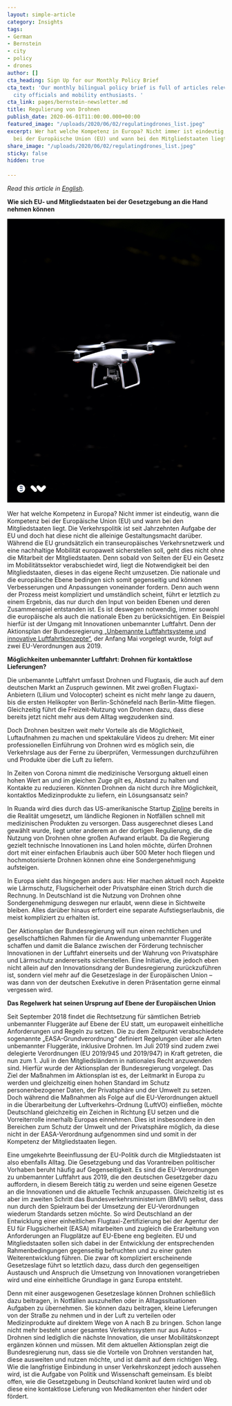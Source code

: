 ```yaml
---
layout: simple-article
category: Insights
tags:
- German
- Bernstein
- city
- policy
- drones
author: []
cta_heading: Sign Up for our Monthly Policy Brief
cta_text: 'Our monthly bilingual policy brief is full of articles relevant to policymakers,
  city officials and mobility enthusiasts. '
cta_link: pages/bernstein-newsletter.md
title: Regulierung von Drohnen
publish_date: 2020-06-01T11:00:00.000+00:00
featured_image: "/uploads/2020/06/02/regulatingdrones_list.jpeg"
excerpt: Wer hat welche Kompetenz in Europa? Nicht immer ist eindeutig, wann die Kompetenz
  bei der Europäische Union (EU) und wann bei den Mitgliedstaaten liegt.
share_image: "/uploads/2020/06/02/regulatingdrones_list.jpeg"
sticky: false
hidden: true

---
```

_Read this article in_ [_English_](https://www.wundermobility.com/blog/regulating-drones-how-the-eu-and-member-states-can-have-a-hand-in-legislation)_._

**Wie sich EU- und Mitgliedstaaten bei der Gesetzgebung an die Hand nehmen können**

![](/uploads/2020/06/02/regulatingdrones_body.jpg)

Wer hat welche Kompetenz in Europa? Nicht immer ist eindeutig, wann die Kompetenz bei der Europäische Union (EU) und wann bei den Mitgliedstaaten liegt. Die Verkehrspolitik ist seit Jahrzehnten Aufgabe der EU und doch hat diese nicht die alleinige Gestaltungsmacht darüber. Während die EU grundsätzlich ein transeuropäisches Verkehrsnetzwerk und eine nachhaltige Mobilität europaweit sicherstellen soll, geht dies nicht ohne die Mitarbeit der Mitgliedstaaten. Denn sobald von Seiten der EU ein Gesetz im Mobilitätssektor verabschiedet wird, liegt die Notwendigkeit bei den Mitgliedstaaten, dieses in das eigene Recht umzusetzen. Die nationale und die europäische Ebene bedingen sich somit gegenseitig und können Verbesserungen und Anpassungen voneinander fordern. Denn auch wenn der Prozess meist kompliziert und umständlich scheint, führt er letztlich zu einem Ergebnis, das nur durch den Input von beiden Ebenen und deren Zusammenspiel entstanden ist. Es ist deswegen notwendig, immer sowohl die europäische als auch die nationale Eben zu berücksichtigen. Ein Beispiel hierfür ist der Umgang mit Innovationen unbemannter Luftfahrt. Denn der Aktionsplan der Bundesregierung[ „Unbemannte Luftfahrtsysteme und innovative Luftfahrtkonzepte“](https://www.bmvi.de/SharedDocs/DE/Anlage/DG/aktionsplan-drohnen.pdf?__blob=publicationFile), der Anfang Mai vorgelegt wurde, folgt auf zwei EU-Verordnungen aus 2019.

**Möglichkeiten unbemannter Luftfahrt: Drohnen für kontaktlose Lieferungen?**

Die unbemannte Luftfahrt umfasst Drohnen und Flugtaxis, die auch auf dem deutschen Markt an Zuspruch gewinnen. Mit zwei großen Flugtaxi-Anbietern (Lilium und Volocopter) scheint es nicht mehr lange zu dauern, bis die ersten Helikopter von Berlin-Schönefeld nach Berlin-Mitte fliegen. Gleichzeitig führt die Freizeit-Nutzung von Drohnen dazu, dass diese bereits jetzt nicht mehr aus dem Alltag wegzudenken sind.

Doch Drohnen besitzen weit mehr Vorteile als die Möglichkeit, Luftaufnahmen zu machen und spektakuläre Videos zu drehen: Mit einer professionellen Einführung von Drohnen wird es möglich sein, die Verkehrslage aus der Ferne zu überprüfen, Vermessungen durchzuführen und Produkte über die Luft zu liefern.

In Zeiten von Corona nimmt die medizinische Versorgung aktuell einen hohen Wert an und im gleichen Zuge gilt es, Abstand zu halten und Kontakte zu reduzieren. Könnten Drohnen da nicht durch ihre Möglichkeit, kontaktlos Medizinprodukte zu liefern, ein Lösungsansatz sein?

In Ruanda wird dies durch das US-amerikanische Startup [Zipline](https://flyzipline.com/) bereits in die Realität umgesetzt, um ländliche Regionen in Notfällen schnell mit medizinischen Produkten zu versorgen. Dass ausgerechnet dieses Land gewählt wurde, liegt unter anderem an der dortigen Regulierung, die die Nutzung von Drohnen ohne großen Aufwand erlaubt. Da die Regierung gezielt technische Innovationen ins Land holen möchte, dürfen Drohnen dort mit einer einfachen Erlaubnis auch über 500 Meter hoch fliegen und hochmotorisierte Drohnen können ohne eine Sondergenehmigung aufsteigen.

In Europa sieht das hingegen anders aus: Hier machen aktuell noch Aspekte wie Lärmschutz, Flugsicherheit oder Privatsphäre einen Strich durch die Rechnung. In Deutschland ist die Nutzung von Drohnen ohne Sondergenehmigung deswegen nur erlaubt, wenn diese in Sichtweite bleiben. Alles darüber hinaus erfordert eine separate Aufstiegserlaubnis, die meist kompliziert zu erhalten ist.

Der Aktionsplan der Bundesregierung will nun einen rechtlichen und gesellschaftlichen Rahmen für die Anwendung unbemannter Fluggeräte schaffen und damit die Balance zwischen der Förderung technischer Innovationen in der Luftfahrt einerseits und der Wahrung von Privatsphäre und Lärmschutz andererseits sicherstellen. Eine Initiative, die jedoch eben nicht allein auf den Innovationsdrang der Bundesregierung zurückzuführen ist, sondern viel mehr auf die Gesetzeslage in der Europäischen Union – was dann von der deutschen Exekutive in deren Präsentation gerne einmal vergessen wird.

**Das Regelwerk hat seinen Ursprung auf Ebene der Europäischen Union**

Seit September 2018 findet die Rechtsetzung für sämtlichen Betrieb unbemannter Fluggeräte auf Ebene der EU statt, um europaweit einheitliche Anforderungen und Regeln zu setzen. Die zu dem Zeitpunkt verabschiedete sogenannte „EASA-Grundverordnung“ definiert Regelungen über alle Arten unbemannter Fluggeräte, inklusive Drohnen. Im Juli 2019 sind zudem zwei delegierte Verordnungen (EU 2019/945 und 2019/947) in Kraft getreten, die nun zum 1. Juli in den Mitgliedsländern in nationales Recht anzuwenden sind. Hierfür wurde der Aktionsplan der Bundesregierung vorgelegt. Das Ziel der Maßnahmen im Aktionsplan ist es, der Leitmarkt in Europa zu werden und gleichzeitig einen hohen Standard im Schutz personenbezogener Daten, der Privatsphäre und der Umwelt zu setzen. Doch während die Maßnahmen als Folge auf die EU-Verordnungen aktuell in die Überarbeitung der Luftverkehrs-Ordnung (LuftVO) einfließen, möchte Deutschland gleichzeitig ein Zeichen in Richtung EU setzen und die Vorreiterrolle innerhalb Europas einnehmen. Dies ist insbesondere in den Bereichen zum Schutz der Umwelt und der Privatsphäre möglich, da diese nicht in der EASA-Verordnung aufgenommen sind und somit in der Kompetenz der Mitgliedstaaten liegen.

Eine umgekehrte Beeinflussung der EU-Politik durch die Mitgliedstaaten ist also ebenfalls Alltag. Die Gesetzgebung und das Vorantreiben politischer Vorhaben beruht häufig auf Gegenseitigkeit. Es sind die EU-Verordnungen zu unbemannter Luftfahrt aus 2019, die den deutschen Gesetzgeber dazu auffordern, in diesem Bereich tätig zu werden und seine eigenen Gesetze an die Innovationen und die aktuelle Technik anzupassen. Gleichzeitig ist es aber im zweiten Schritt das Bundesverkehrsministerium (BMVI) selbst, dass nun durch den Spielraum bei der Umsetzung der EU-Verordnungen wiederum Standards setzen möchte. So wird Deutschland an der Entwicklung einer einheitlichen Flugtaxi-Zertifizierung bei der Agentur der EU für Flugsicherheit (EASA) mitarbeiten und zugleich die Erarbeitung von Anforderungen an Flugplätze auf EU-Ebene eng begleiten. EU und Mitgliedstaaten sollen sich dabei in der Entwicklung der entsprechenden Rahmenbedingungen gegenseitig befruchten und zu einer guten Weiterentwicklung führen. Die zwar oft kompliziert erscheinende Gesetzeslage führt so letztlich dazu, dass durch den gegenseitigen Austausch und Anspruch die Umsetzung von Innovationen vorangetrieben wird und eine einheitliche Grundlage in ganz Europa entsteht.

Denn mit einer ausgewogenen Gesetzeslage können Drohnen schließlich dazu beitragen, in Notfällen auszuhelfen oder in Alltagssituationen Aufgaben zu übernehmen. Sie können dazu beitragen, kleine Lieferungen von der Straße zu nehmen und in der Luft zu verteilen oder Medizinprodukte auf direktem Wege von A nach B zu bringen. Schon lange nicht mehr besteht unser gesamtes Verkehrssystem nur aus Autos – Drohnen sind lediglich die nächste Innovation, die unser Mobilitätskonzept ergänzen können und müssen. Mit dem aktuellen Aktionsplan zeigt die Bundesregierung nun, dass sie die Vorteile von Drohnen verstanden hat, diese ausweiten und nutzen möchte, und ist damit auf dem richtigen Weg. Wie die langfristige Einbindung in unser Verkehrskonzept jedoch aussehen wird, ist die Aufgabe von Politik und Wissenschaft gemeinsam. Es bleibt offen, wie die Gesetzgebung in Deutschland konkret lauten wird und ob diese eine kontaktlose Lieferung von Medikamenten eher hindert oder fördert.